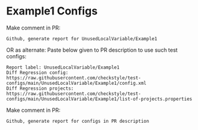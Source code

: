 # Example1 Configs
Make comment in PR:
```
Github, generate report for UnusedLocalVariable/Example1
```
OR as alternate:
Paste below given to PR description to use such test configs:
```
Report label: UnusedLocalVariable/Example1
Diff Regression config: https://raw.githubusercontent.com/checkstyle/test-configs/main/UnusedLocalVariable/Example1/config.xml
Diff Regression projects: https://raw.githubusercontent.com/checkstyle/test-configs/main/UnusedLocalVariable/Example1/list-of-projects.properties
```
Make comment in PR:
```
Github, generate report for configs in PR description
```
